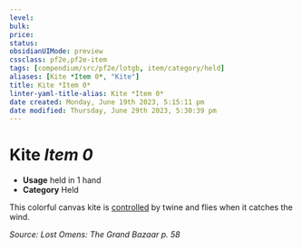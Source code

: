 ```yaml
---
level:
bulk:
price:
status:
obsidianUIMode: preview
cssclass: pf2e,pf2e-item
tags: [compendium/src/pf2e/lotgb, item/category/held]
aliases: [Kite *Item 0*, "Kite"]
title: Kite *Item 0*
linter-yaml-title-alias: Kite *Item 0*
date created: Monday, June 19th 2023, 5:15:11 pm
date modified: Thursday, June 29th 2023, 5:30:39 pm
---
```


# Kite *Item 0*

- **Usage** held in 1 hand
- **Category** Held

This colorful canvas kite is [controlled](rules/conditions.md#Controlled) by twine and flies when it catches the wind.

*Source: Lost Omens: The Grand Bazaar p. 58*
